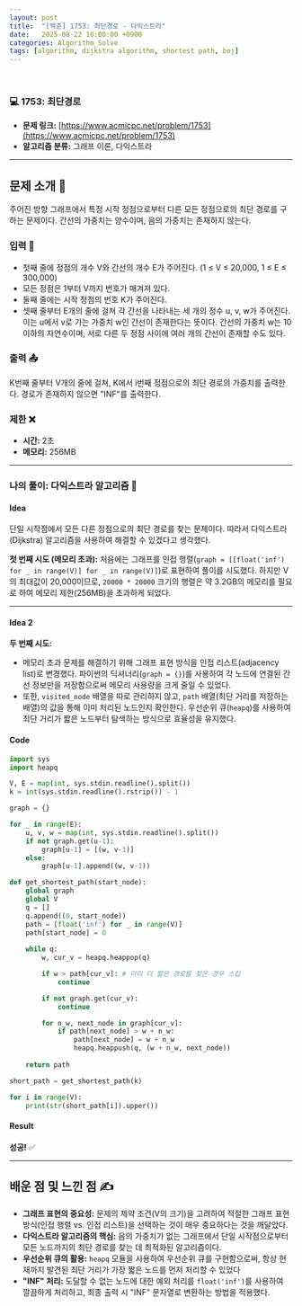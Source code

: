 ```yaml
---
layout: post
title:  "[백준] 1753: 최단경로 - 다익스트라"
date:   2025-08-22 10:00:00 +0900
categories: Algorithm_Solve
tags: [algorithm, dijkstra algorithm, shortest path, boj]
---
```


<br>

### 💻 1753: 최단경로

- **문제 링크:** [https://www.acmicpc.net/problem/1753](https://www.acmicpc.net/problem/1753)
- **알고리즘 분류:** 그래프 이론, 다익스트라

---

## 문제 소개 🧐

주어진 방향 그래프에서 특정 시작 정점으로부터 다른 모든 정점으로의 최단 경로를 구하는 문제이다. 간선의 가중치는 양수이며, 음의 가중치는 존재하지 않는다.

### 입력 📝

- 첫째 줄에 정점의 개수 V와 간선의 개수 E가 주어진다. (1 ≤ V ≤ 20,000, 1 ≤ E ≤ 300,000)
- 모든 정점은 1부터 V까지 번호가 매겨져 있다.
- 둘째 줄에는 시작 정점의 번호 K가 주어진다.
- 셋째 줄부터 E개의 줄에 걸쳐 각 간선을 나타내는 세 개의 정수 u, v, w가 주어진다. 이는 u에서 v로 가는 가중치 w인 간선이 존재한다는 뜻이다. 간선의 가중치 w는 10 이하의 자연수이며, 서로 다른 두 정점 사이에 여러 개의 간선이 존재할 수도 있다.

### 출력 📤

K번째 줄부터 V개의 줄에 걸쳐, K에서 i번째 정점으로의 최단 경로의 가중치를 출력한다. 경로가 존재하지 않으면 "INF"를 출력한다.

### 제한 ❌

- **시간:** 2초
- **메모리:** 256MB

---

### 나의 풀이: 다익스트라 알고리즘 🎉

#### Idea

단일 시작점에서 모든 다른 정점으로의 최단 경로를 찾는 문제이다. 따라서 다익스트라(Dijkstra) 알고리즘을 사용하여 해결할 수 있겠다고 생각했다.

**첫 번째 시도 (메모리 초과):**
처음에는 그래프를 인접 행렬(`graph = [[float('inf') for _ in range(V)] for _ in range(V)]`)로 표현하여 풀이를 시도했다. 하지만 V의 최대값이 20,000이므로, `20000 * 20000` 크기의 행렬은 약 3.2GB의 메모리를 필요로 하여 메모리 제한(256MB)을 초과하게 되었다.

---
#### Idea 2

**두 번째 시도:**
- 메모리 초과 문제를 해결하기 위해 그래프 표현 방식을 인접 리스트(adjacency list)로 변경했다. 파이썬의 딕셔너리(`graph = {}`)를 사용하여 각 노드에 연결된 간선 정보만을 저장함으로써 메모리 사용량을 크게 줄일 수 있었다.
- 또한, `visited_node` 배열을 따로 관리하지 않고, `path` 배열(최단 거리를 저장하는 배열)의 값을 통해 이미 처리된 노드인지 확인한다. 우선순위 큐(`heapq`)를 사용하여 최단 거리가 짧은 노드부터 탐색하는 방식으로 효율성을 유지했다.

#### Code

```python
import sys
import heapq

V, E = map(int, sys.stdin.readline().split())
k = int(sys.stdin.readline().rstrip()) - 1

graph = {}

for _ in range(E):
    u, v, w = map(int, sys.stdin.readline().split())
    if not graph.get(u-1):
        graph[u-1] = [(w, v-1)]
    else:
        graph[u-1].append((w, v-1))

def get_shortest_path(start_node):
    global graph
    global V
    q = []
    q.append((0, start_node))
    path = [float('inf') for _ in range(V)]
    path[start_node] = 0
    
    while q:
        w, cur_v = heapq.heappop(q)

        if w > path[cur_v]: # 이미 더 짧은 경로를 찾은 경우 스킵
            continue

        if not graph.get(cur_v):
            continue

        for n_w, next_node in graph[cur_v]:
            if path[next_node] > w + n_w:
                path[next_node] = w + n_w
                heapq.heappush(q, (w + n_w, next_node))
    
    return path

short_path = get_shortest_path(k)

for i in range(V):
    print(str(short_path[i]).upper())

```

#### Result
**성공!** ✅

---

## 배운 점 및 느낀 점 ✍️

*   **그래프 표현의 중요성:** 문제의 제약 조건(V의 크기)을 고려하여 적절한 그래프 표현 방식(인접 행렬 vs. 인접 리스트)을 선택하는 것이 매우 중요하다는 것을 깨달았다. 
*   **다익스트라 알고리즘의 핵심:** 음의 가중치가 없는 그래프에서 단일 시작점으로부터 모든 노드까지의 최단 경로를 찾는 데 최적화된 알고리즘이다.
*   **우선순위 큐의 활용:** `heapq` 모듈을 사용하여 우선순위 큐를 구현함으로써, 항상 현재까지 발견된 최단 거리가 가장 짧은 노드를 먼저 처리할 수 있었다
*   **"INF" 처리:** 도달할 수 없는 노드에 대한 예외 처리를 `float('inf')`를 사용하여 깔끔하게 처리하고, 최종 출력 시 "INF" 문자열로 변환하는 방법을 적용했다.

